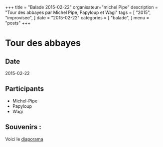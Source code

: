+++
title = "Balade 2015-02-22"
organisateur="michel Pipe"
description = "Tour des abbayes par Michel Pipe, Papyloup et Wagi"
tags = [
    "2015",
    "improvisee",
]
date = "2015-02-22"
categories = [
    "balade",
]
menu = "posts"
+++

# Tour des abbayes

## Date
2015-02-22

## Participants

- Michel-Pipe
- Papyloup
- Wagi

## Souvenirs :

Voici le [diaporama](https://www.dropbox.com/sh/jbdbh7b0ze9iraa/AABY0XWPevgshNX9MuxkAuE2a?dl=0)
